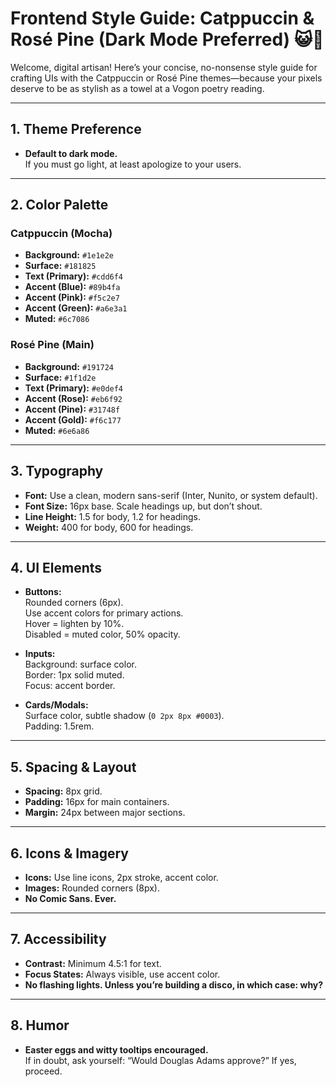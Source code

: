 # Frontend Style Guide: Catppuccin & Rosé Pine (Dark Mode Preferred) 😺🌹

Welcome, digital artisan! Here’s your concise, no-nonsense style guide for crafting UIs with the Catppuccin or Rosé Pine themes—because your pixels deserve to be as stylish as a towel at a Vogon poetry reading.

---

## 1. Theme Preference

- **Default to dark mode.**  
  If you must go light, at least apologize to your users.

---

## 2. Color Palette

### Catppuccin (Mocha)

- **Background:** `#1e1e2e`
- **Surface:** `#181825`
- **Text (Primary):** `#cdd6f4`
- **Accent (Blue):** `#89b4fa`
- **Accent (Pink):** `#f5c2e7`
- **Accent (Green):** `#a6e3a1`
- **Muted:** `#6c7086`

### Rosé Pine (Main)

- **Background:** `#191724`
- **Surface:** `#1f1d2e`
- **Text (Primary):** `#e0def4`
- **Accent (Rose):** `#eb6f92`
- **Accent (Pine):** `#31748f`
- **Accent (Gold):** `#f6c177`
- **Muted:** `#6e6a86`

---

## 3. Typography

- **Font:** Use a clean, modern sans-serif (Inter, Nunito, or system default).
- **Font Size:** 16px base. Scale headings up, but don’t shout.
- **Line Height:** 1.5 for body, 1.2 for headings.
- **Weight:** 400 for body, 600 for headings.

---

## 4. UI Elements

- **Buttons:**  
  Rounded corners (6px).  
  Use accent colors for primary actions.  
  Hover = lighten by 10%.  
  Disabled = muted color, 50% opacity.

- **Inputs:**  
  Background: surface color.  
  Border: 1px solid muted.  
  Focus: accent border.

- **Cards/Modals:**  
  Surface color, subtle shadow (`0 2px 8px #0003`).  
  Padding: 1.5rem.

---

## 5. Spacing & Layout

- **Spacing:** 8px grid.
- **Padding:** 16px for main containers.
- **Margin:** 24px between major sections.

---

## 6. Icons & Imagery

- **Icons:** Use line icons, 2px stroke, accent color.
- **Images:** Rounded corners (8px).
- **No Comic Sans. Ever.**

---

## 7. Accessibility

- **Contrast:** Minimum 4.5:1 for text.
- **Focus States:** Always visible, use accent color.
- **No flashing lights. Unless you’re building a disco, in which case: why?**

---

## 8. Humor

- **Easter eggs and witty tooltips encouraged.**  
  If in doubt, ask yourself: “Would Douglas Adams approve?” If yes, proceed.
